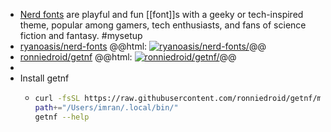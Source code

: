 - [Nerd fonts](https://www.nerdfonts.com/) are playful and fun [[font]]s with a geeky or tech-inspired theme, popular among gamers, tech enthusiasts, and fans of science fiction and fantasy. #mysetup
- [ryanoasis/nerd-fonts](https://github.com/ryanoasis/nerd-fonts)
  @@html: <a href="https://github.com/ryanoasis/nerd-fonts/"><img src="https://github-readme-stats-astronomer.vercel.app/api/pin/?username=ryanoasis&repo=nerd-fonts&theme=tokyonight" alt="ryanoasis/nerd-fonts/"/></a>@@
- [ronniedroid/getnf](https://github.com/ronniedroid/getnf)
  @@html: <a href="https://github.com/ronniedroid/getnf/"><img src="https://github-readme-stats-astronomer.vercel.app/api/pin/?username=ronniedroid&repo=getnf&theme=tokyonight" alt="ronniedroid/getnf/"/></a>@@
-
- Install getnf
	- ```bash
	  curl -fsSL https://raw.githubusercontent.com/ronniedroid/getnf/master/install.sh | bash
	  path+="/Users/imran/.local/bin/"
	  getnf --help
	  ```